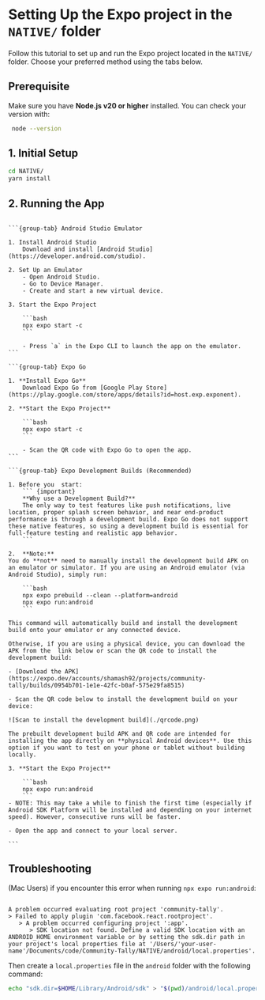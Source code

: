 # Setting Up the Expo project in the `NATIVE/` folder

Follow this tutorial to set up and run the Expo project located in the `NATIVE/` folder. Choose your preferred method using the tabs below.

## Prerequisite

Make sure you have **Node.js v20 or higher** installed. You can check your version with:

```bash
 node --version
```

## 1. Initial Setup

```bash
cd NATIVE/
yarn install
```

## 2. Running the App

````{tabs}

```{group-tab} Android Studio Emulator

1. Install Android Studio 
    Download and install [Android Studio](https://developer.android.com/studio).

2. Set Up an Emulator 
    - Open Android Studio.
    - Go to Device Manager.
    - Create and start a new virtual device.

3. Start the Expo Project  

    ```bash
    npx expo start -c
    ```

    - Press `a` in the Expo CLI to launch the app on the emulator.
```

```{group-tab} Expo Go

1. **Install Expo Go**  
    Download Expo Go from [Google Play Store](https://play.google.com/store/apps/details?id=host.exp.exponent).

2. **Start the Expo Project**  

    ```bash
    npx expo start -c
    ```

    - Scan the QR code with Expo Go to open the app.
```

```{group-tab} Expo Development Builds (Recommended)

1. Before you  start:
    ``` {important}
    **Why use a Development Build?**  
    The only way to test features like push notifications, live location, proper splash screen behavior, and near end-product performance is through a development build. Expo Go does not support these native features, so using a development build is essential for full-feature testing and realistic app behavior.
    ``` 

2.  **Note:**  
You do **not** need to manually install the development build APK on an emulator or simulator. If you are using an Android emulator (via Android Studio), simply run:

    ```bash
    npx expo prebuild --clean --platform=android
    npx expo run:android
    ```

This command will automatically build and install the development build onto your emulator or any connected device.

Otherwise, if you are using a physical device, you can download the APK from the  link below or scan the QR code to install the development build:

- [Download the APK](https://expo.dev/accounts/shamash92/projects/community-tally/builds/0954b701-1e1e-42fc-b0af-575e29fa8515)

- Scan the QR code below to install the development build on your device:

![Scan to install the development build](./qrcode.png)

The prebuilt development build APK and QR code are intended for installing the app directly on **physical Android devices**. Use this option if you want to test on your phone or tablet without building locally.

3. **Start the Expo Project**  

    ```bash
    npx expo run:android
    ```
- NOTE: This may take a while to finish the first time (especially if Android SDK Platform will be installed and depending on your internet speed). However, consecutive runs will be faster.

- Open the app and connect to your local server.

```
````

## Troubleshooting

(Mac Users) if you encounter this error when running `npx expo run:android`:

```{terminal}

A problem occurred evaluating root project 'community-tally'.
> Failed to apply plugin 'com.facebook.react.rootproject'.
   > A problem occurred configuring project ':app'.
      > SDK location not found. Define a valid SDK location with an ANDROID_HOME environment variable or by setting the sdk.dir path in your project's local properties file at '/Users/'your-user-name'/Documents/code/Community-Tally/NATIVE/android/local.properties'.
```

Then create a `local.properties` file in the `android` folder with the following command:

```bash
echo "sdk.dir=$HOME/Library/Android/sdk" > "$(pwd)/android/local.properties"
```
